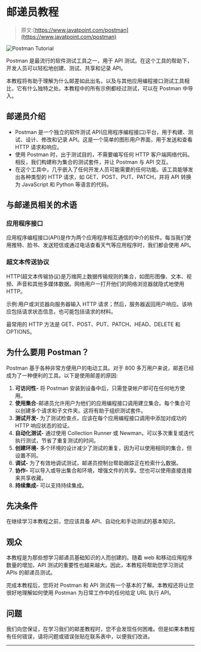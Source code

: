 # 邮递员教程

> 原文:[https://www.javatpoint.com/postman](https://www.javatpoint.com/postman)

![Postman Tutorial](../Images/77d6dec2715ac09cec1ce772cbfc2466.png)

Postman 是最流行的软件测试工具之一，用于 API 测试。在这个工具的帮助下，开发人员可以轻松地创建、测试、共享和记录 API。

本教程将有助于理解为什么邮差如此出名，以及与其他应用编程接口测试工具相比，它有什么独特之处。本教程中的所有示例都经过测试，可以在 Postman 中导入。

## 邮递员介绍

*   Postman 是一个独立的软件测试 API(应用程序编程接口)平台，用于构建、测试、设计、修改和记录 API。这是一个简单的图形用户界面，用于发送和查看 HTTP 请求和响应。
*   使用 Postman 时，出于测试目的，不需要编写任何 HTTP 客户端网络代码。相反，我们构建称为集合的测试套件，并让 Postman 与 API 交互。
*   在这个工具中，几乎嵌入了任何开发人员可能需要的任何功能。该工具能够发出各种类型的 HTTP 请求，如 GET、POST、PUT、PATCH，并将 API 转换为 JavaScript 和 Python 等语言的代码。

## 与邮递员相关的术语

### 应用程序接口

应用程序编程接口(API)是作为两个应用程序相互通信的中介的软件。每当我们使用推特、脸书、发送短信或通过电话查看天气等应用程序时，我们都会使用 API。

### 超文本传送协议

HTTP(超文本传输协议)是万维网上数据传输规则的集合，如图形图像、文本、视频、声音和其他多媒体数据。网络用户一打开他们的网络浏览器就隐式地使用 HTTP。

示例:用户或浏览器向服务器输入 HTTP 请求；然后，服务器返回用户响应。该响应包括请求状态信息，也可能包括请求的材料。

最常用的 HTTP 方法是 GET、POST、PUT、PATCH、HEAD、DELETE 和 OPTIONS。

## 为什么要用 Postman？

Postman 基于各种非常方便用户的电动工具。对于 800 多万用户来说，邮差已经成为了一种便利的工具。以下是使用邮差的原因:

1.  **可访问性-** 将 Postman 安装到设备中后，只需登录帐户即可在任何地方使用。
2.  **使用集合**-邮递员允许用户为他们的应用编程接口调用建立集合。每个集合可以创建多个请求和子文件夹。这将有助于组织测试套件。
3.  **测试开发-** 为了测试检查点，应该在每个应用编程接口调用中添加对成功的 HTTP 响应状态的验证。
4.  **自动化测试-** 通过使用 Collection Runner 或 Newman，可以多次重复或迭代执行测试，节省了重复测试的时间。
5.  **创建环境-** 多个环境的设计减少了测试的重复，因为可以使用相同的集合，但设置不同。
6.  **调试-** 为了有效地调试测试，邮递员控制台帮助跟踪正在检索什么数据。
7.  **协作-** 可以导入或导出集合和环境，增强文件的共享。您也可以使用直接连接来共享收藏。
8.  **持续集成-** 可以支持持续集成。

## 先决条件

在继续学习本教程之前，您应该具备 API、自动化和手动测试的基本知识。

## 观众

本教程是为那些想学习邮递员基础知识的人而创建的。随着 web 和移动应用程序数量的增加，API 测试的重要性也越来越大。因此，本教程将帮助您学习测试 APIs 的邮递员测试。

完成本教程后，您将对 Postman 和 API 测试有一个基本的了解。本教程还将让您很好地理解如何使用 Postman 为日常工作中的任何给定 URL 执行 API。

## 问题

我们向您保证，在学习我们的邮差教程时，您不会发现任何困难。但是如果本教程有任何错误，请将问题或错误张贴在联系表中，以便我们改进。

* * *